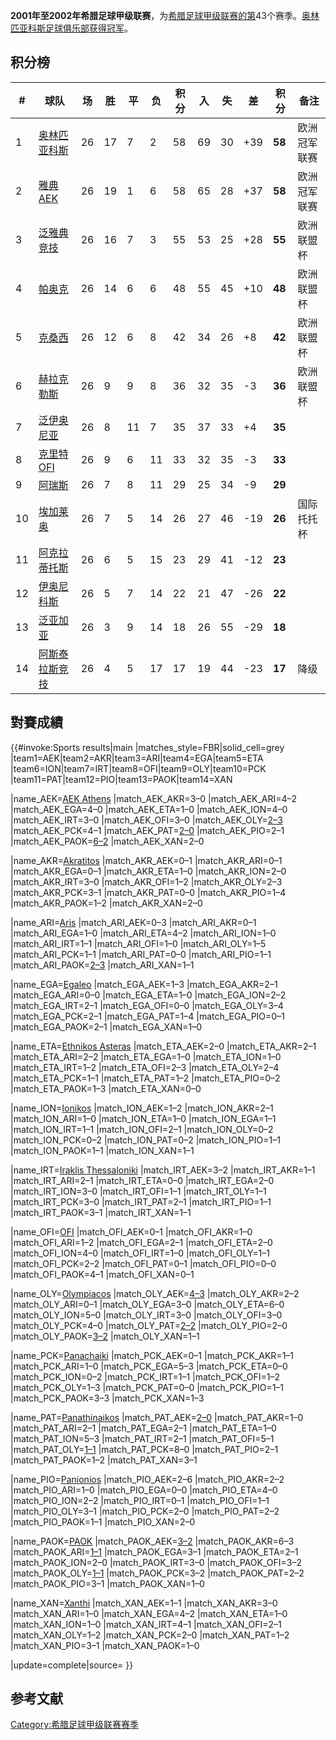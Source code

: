 **2001年至2002年希腊足球甲级联赛**，为[希腊足球甲级联赛的第](https://zh.wikipedia.org/wiki/希腊足球超级联赛 "wikilink")43个赛季。[奥林匹亚科斯足球俱乐部获得冠军](../Page/奥林匹亚科斯足球俱乐部.md "wikilink")。

## 积分榜

| **\#** | **球队**                                                         | **场** | **胜** | **平** | **负** | **积分** | **入** | **失** | **差** | **积分** | **备注** |
| ------ | -------------------------------------------------------------- | ----- | ----- | ----- | ----- | ------ | ----- | ----- | ----- | ------ | ------ |
| 1      | [奥林匹亚科斯](../Page/奥林匹亚科斯足球俱乐部.md "wikilink")                    | 26    | 17    | 7     | 2     | 58     | 69    | 30    | \+39  | **58** | 欧洲冠军联赛 |
| 2      | [雅典AEK](https://zh.wikipedia.org/wiki/雅典AEK "wikilink")        | 26    | 19    | 1     | 6     | 58     | 65    | 28    | \+37  | **58** | 欧洲冠军联赛 |
| 3      | [泛雅典竞技](https://zh.wikipedia.org/wiki/泛雅典竞技 "wikilink")        | 26    | 16    | 7     | 3     | 55     | 53    | 25    | \+28  | **55** | 欧洲联盟杯  |
| 4      | [帕奥克](https://zh.wikipedia.org/wiki/帕奥克足球俱乐部 "wikilink")       | 26    | 14    | 6     | 6     | 48     | 55    | 45    | \+10  | **48** | 欧洲联盟杯  |
| 5      | [克桑西](https://zh.wikipedia.org/wiki/克桑西足球俱乐部 "wikilink")       | 26    | 12    | 6     | 8     | 42     | 34    | 26    | \+8   | **42** | 欧洲联盟杯  |
| 6      | [赫拉克勒斯](https://zh.wikipedia.org/wiki/塞萨洛尼基赫拉克勒斯 "wikilink")   | 26    | 9     | 9     | 8     | 36     | 32    | 35    | \-3   | **36** | 欧洲联盟杯  |
| 7      | [泛伊奥尼亚](https://zh.wikipedia.org/wiki/泛伊奥尼亚足球俱乐部 "wikilink")   | 26    | 8     | 11    | 7     | 35     | 37    | 33    | \+4   | **35** |        |
| 8      | [克里特OFI](https://zh.wikipedia.org/wiki/克里特OFI "wikilink")      | 26    | 9     | 6     | 11    | 33     | 32    | 35    | \-3   | **33** |        |
| 9      | [阿瑞斯](https://zh.wikipedia.org/wiki/塞萨洛尼基阿瑞斯足球俱乐部 "wikilink")  | 26    | 7     | 8     | 11    | 29     | 25    | 34    | \-9   | **29** |        |
| 10     | [埃加莱奥](https://zh.wikipedia.org/wiki/埃加莱奥足球俱乐部 "wikilink")     | 26    | 7     | 5     | 14    | 26     | 27    | 46    | \-19  | **26** | 国际托托杯  |
| 11     | [阿克拉蒂托斯](https://zh.wikipedia.org/wiki/阿克拉蒂托斯足球俱乐部 "wikilink") | 26    | 6     | 5     | 15    | 23     | 29    | 41    | \-12  | **23** |        |
| 12     | [伊奥尼科斯](https://zh.wikipedia.org/wiki/伊奥尼科斯足球俱乐部 "wikilink")   | 26    | 5     | 7     | 14    | 22     | 21    | 47    | \-26  | **22** |        |
| 13     | [泛亚加亚](../Page/泛亚加亚足球俱乐部.md "wikilink")                        | 26    | 3     | 9     | 14    | 18     | 26    | 55    | \-29  | **18** |        |
| 14     | [阿斯泰拉斯竞技](https://zh.wikipedia.org/wiki/阿斯泰拉斯竞技 "wikilink")    | 26    | 4     | 5     | 17    | 17     | 19    | 44    | \-23  | **17** | 降级     |

## 對賽成績

{{\#invoke:Sports results|main |matches_style=FBR|solid_cell=grey
|team1=AEK|team2=AKR|team3=ARI|team4=EGA|team5=ETA
|team6=ION|team7=IRT|team8=OFI|team9=OLY|team10=PCK
|team11=PAT|team12=PIO|team13=PAOK|team14=XAN

|name_AEK=[AEK
Athens](https://zh.wikipedia.org/wiki/AEK_Athens_F.C. "wikilink")
|match_AEK_AKR=3–0 |match_AEK_ARI=4–2 |match_AEK_EGA=4–0
|match_AEK_ETA=1–0 |match_AEK_ION=4–0 |match_AEK_IRT=3–0
|match_AEK_OFI=3–0
|match_AEK_OLY=[2–3](https://zh.wikipedia.org/wiki/Olympiacos–AEK_rivalry "wikilink")
|match_AEK_PCK=4–1
|match_AEK_PAT=[2–0](https://zh.wikipedia.org/wiki/AEK–Panathinaikos_rivalry "wikilink")
|match_AEK_PIO=2–1
|match_AEK_PAOK=[6–2](https://zh.wikipedia.org/wiki/Double-headed_eagles_derby "wikilink")
|match_AEK_XAN=2–0

|name_AKR=[Akratitos](https://zh.wikipedia.org/wiki/Akratitos_F.C. "wikilink")
|match_AKR_AEK=0–1 |match_AKR_ARI=0–1 |match_AKR_EGA=0–1
|match_AKR_ETA=1–0 |match_AKR_ION=2–0 |match_AKR_IRT=3–0
|match_AKR_OFI=1–2 |match_AKR_OLY=2–3 |match_AKR_PCK=3–1
|match_AKR_PAT=0–0 |match_AKR_PIO=1–4 |match_AKR_PAOK=1–2
|match_AKR_XAN=2–0

|name_ARI=[Aris](https://zh.wikipedia.org/wiki/Aris_F.C._\(Thessaloniki\) "wikilink")
|match_ARI_AEK=0–3 |match_ARI_AKR=0–1 |match_ARI_EGA=1–0
|match_ARI_ETA=4–2 |match_ARI_ION=1–0 |match_ARI_IRT=1–1
|match_ARI_OFI=1–0 |match_ARI_OLY=1–5 |match_ARI_PCK=1–1
|match_ARI_PAT=0–0 |match_ARI_PIO=1–1
|match_ARI_PAOK=[2–3](https://zh.wikipedia.org/wiki/Derby_of_Northern_Greece "wikilink")
|match_ARI_XAN=1–1

|name_EGA=[Egaleo](https://zh.wikipedia.org/wiki/Egaleo_F.C. "wikilink")
|match_EGA_AEK=1–3 |match_EGA_AKR=2–1 |match_EGA_ARI=0–0
|match_EGA_ETA=1–0 |match_EGA_ION=2–2 |match_EGA_IRT=2–1
|match_EGA_OFI=0–0 |match_EGA_OLY=3–4 |match_EGA_PCK=2–1
|match_EGA_PAT=1–4 |match_EGA_PIO=0–1 |match_EGA_PAOK=2–1
|match_EGA_XAN=1–0

|name_ETA=[Ethnikos
Asteras](https://zh.wikipedia.org/wiki/Ethnikos_Asteras_F.C. "wikilink")
|match_ETA_AEK=2–0 |match_ETA_AKR=2–1 |match_ETA_ARI=2–2
|match_ETA_EGA=1–0 |match_ETA_ION=1–0 |match_ETA_IRT=1–2
|match_ETA_OFI=2–3 |match_ETA_OLY=2–4 |match_ETA_PCK=1–1
|match_ETA_PAT=1–2 |match_ETA_PIO=0–2 |match_ETA_PAOK=1–3
|match_ETA_XAN=0–0

|name_ION=[Ionikos](https://zh.wikipedia.org/wiki/Ionikos_F.C. "wikilink")
|match_ION_AEK=1–2 |match_ION_AKR=2–1 |match_ION_ARI=1–0
|match_ION_ETA=1–0 |match_ION_EGA=1–1 |match_ION_IRT=1–1
|match_ION_OFI=2–1 |match_ION_OLY=0–2 |match_ION_PCK=0–2
|match_ION_PAT=0–2 |match_ION_PIO=1–1 |match_ION_PAOK=1–1
|match_ION_XAN=1–1

|name_IRT=[Iraklis
Thessaloniki](https://zh.wikipedia.org/wiki/Iraklis_1908_Thessaloniki_F.C. "wikilink")
|match_IRT_AEK=3–2 |match_IRT_AKR=1–1 |match_IRT_ARI=2–1
|match_IRT_ETA=0–0 |match_IRT_EGA=2–0 |match_IRT_ION=3–0
|match_IRT_OFI=1–1 |match_IRT_OLY=1–1 |match_IRT_PCK=3–0
|match_IRT_PAT=2–1 |match_IRT_PIO=1–1 |match_IRT_PAOK=3–1
|match_IRT_XAN=1–1

|name_OFI=[OFI](https://zh.wikipedia.org/wiki/OFI_Crete "wikilink")
|match_OFI_AEK=0–1 |match_OFI_AKR=1–0 |match_OFI_ARI=1–2
|match_OFI_EGA=2–1 |match_OFI_ETA=2–0 |match_OFI_ION=4–0
|match_OFI_IRT=1–0 |match_OFI_OLY=1–1 |match_OFI_PCK=2–2
|match_OFI_PAT=0–1 |match_OFI_PIO=0–0 |match_OFI_PAOK=4–1
|match_OFI_XAN=0–1

|name_OLY=[Olympiacos](https://zh.wikipedia.org/wiki/Olympiacos_F.C. "wikilink")
|match_OLY_AEK=[4–3](https://zh.wikipedia.org/wiki/Olympiacos–AEK_rivalry "wikilink")
|match_OLY_AKR=2–2 |match_OLY_ARI=0–1 |match_OLY_EGA=3–0
|match_OLY_ETA=6–0 |match_OLY_ION=5–0 |match_OLY_IRT=3–0
|match_OLY_OFI=3–0 |match_OLY_PCK=4–0
|match_OLY_PAT=[2–2](https://zh.wikipedia.org/wiki/Derby_of_the_eternal_enemies "wikilink")
|match_OLY_PIO=2–0
|match_OLY_PAOK=[3–2](https://zh.wikipedia.org/wiki/Olympiacos–P.A.O.K._rivalry "wikilink")
|match_OLY_XAN=1–1

|name_PCK=[Panachaiki](https://zh.wikipedia.org/wiki/Panachaiki_F.C. "wikilink")
|match_PCK_AEK=0–1 |match_PCK_AKR=1–1 |match_PCK_ARI=1–0
|match_PCK_EGA=5–3 |match_PCK_ETA=0–0 |match_PCK_ION=0–2
|match_PCK_IRT=1–1 |match_PCK_OFI=1–2 |match_PCK_OLY=1–3
|match_PCK_PAT=0–0 |match_PCK_PIO=1–1 |match_PCK_PAOK=3–3
|match_PCK_XAN=1–3

|name_PAT=[Panathinaikos](https://zh.wikipedia.org/wiki/Panathinaikos_F.C. "wikilink")
|match_PAT_AEK=[2–0](https://zh.wikipedia.org/wiki/AEK–Panathinaikos_rivalry "wikilink")
|match_PAT_AKR=1–0 |match_PAT_ARI=2–1 |match_PAT_EGA=2–1
|match_PAT_ETA=1–0 |match_PAT_ION=5–3 |match_PAT_IRT=2–1
|match_PAT_OFI=5–1
|match_PAT_OLY=[1–1](https://zh.wikipedia.org/wiki/Derby_of_the_eternal_enemies "wikilink")
|match_PAT_PCK=8–0 |match_PAT_PIO=2–1 |match_PAT_PAOK=1–2
|match_PAT_XAN=3–1

|name_PIO=[Panionios](https://zh.wikipedia.org/wiki/Panionios_G.S.S. "wikilink")
|match_PIO_AEK=2–6 |match_PIO_AKR=2–2 |match_PIO_ARI=1–0
|match_PIO_EGA=0–0 |match_PIO_ETA=4–0 |match_PIO_ION=2–2
|match_PIO_IRT=0–1 |match_PIO_OFI=1–1 |match_PIO_OLY=3–1
|match_PIO_PCK=2–0 |match_PIO_PAT=2–2 |match_PIO_PAOK=1–1
|match_PIO_XAN=2–0

|name_PAOK=[PAOK](https://zh.wikipedia.org/wiki/PAOK_FC "wikilink")
|match_PAOK_AEK=[3–2](https://zh.wikipedia.org/wiki/Double-headed_eagles_derby "wikilink")
|match_PAOK_AKR=6–3
|match_PAOK_ARI=[1–1](https://zh.wikipedia.org/wiki/Derby_of_Northern_Greece "wikilink")
|match_PAOK_EGA=3–1 |match_PAOK_ETA=2–1 |match_PAOK_ION=2–0
|match_PAOK_IRT=3–0 |match_PAOK_OFI=3–2
|match_PAOK_OLY=[1–1](https://zh.wikipedia.org/wiki/Olympiacos–P.A.O.K._rivalry "wikilink")
|match_PAOK_PCK=3–2 |match_PAOK_PAT=2–2 |match_PAOK_PIO=3–1
|match_PAOK_XAN=1–0

|name_XAN=[Xanthi](https://zh.wikipedia.org/wiki/Xanthi_F.C. "wikilink")
|match_XAN_AEK=1–1 |match_XAN_AKR=3–0 |match_XAN_ARI=1–0
|match_XAN_EGA=4–2 |match_XAN_ETA=1–0 |match_XAN_ION=1–0
|match_XAN_IRT=4–1 |match_XAN_OFI=2–1 |match_XAN_OLY=1–2
|match_XAN_PCK=2–0 |match_XAN_PAT=1–2 |match_XAN_PIO=3–1
|match_XAN_PAOK=1–0

|update=complete|source= }}

## 参考文献

[Category:希腊足球甲级联赛赛季](https://zh.wikipedia.org/wiki/Category:希腊足球甲级联赛赛季 "wikilink")